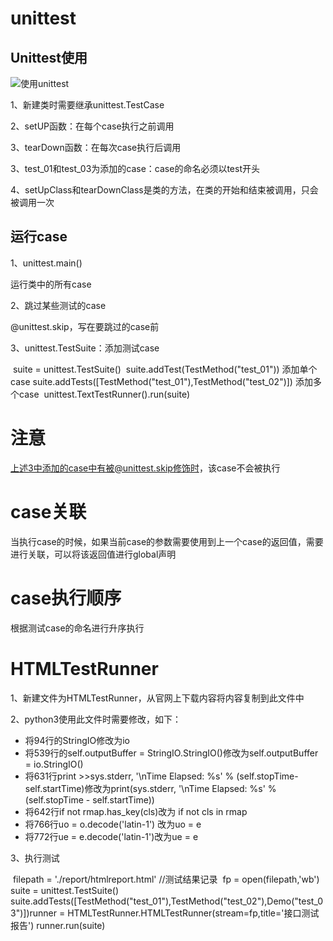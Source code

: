 # unittest

## Unittest使用

![使用unittest](E:\API-Testing\images\使用unittest.png)

1、新建类时需要继承unittest.TestCase

2、setUP函数：在每个case执行之前调用

3、tearDown函数：在每次case执行后调用

3、test_01和test_03为添加的case：case的命名必须以test开头

4、setUpClass和tearDownClass是类的方法，在类的开始和结束被调用，只会被调用一次

## 运行case

1、unittest.main()

运行类中的所有case

2、跳过某些测试的case

@unittest.skip，写在要跳过的case前

3、unittest.TestSuite：添加测试case

​    suite = unittest.TestSuite()
​    suite.addTest(TestMethod("test_01"))      添加单个case
​    suite.addTests([TestMethod("test_01"),TestMethod("test_02")])   添加多个case
​    unittest.TextTestRunner().run(suite)

# 注意

上述3中添加的case中有被@unittest.skip修饰时，该case不会被执行

# case关联

当执行case的时候，如果当前case的参数需要使用到上一个case的返回值，需要进行关联，可以将该返回值进行global声明



# case执行顺序

根据测试case的命名进行升序执行

# HTMLTestRunner

1、新建文件为HTMLTestRunner，从官网上下载内容将内容复制到此文件中

2、python3使用此文件时需要修改，如下：

+ 将94行的StringIO修改为io
+ 将539行的self.outputBuffer = StringIO.StringIO()修改为self.outputBuffer = io.StringIO()
+ 将631行print >>sys.stderr, '\nTime Elapsed: %s' % (self.stopTime-self.startTime)修改为print(sys.stderr, '\nTime Elapsed: %s' % (self.stopTime - self.startTime))
+ 将642行if not rmap.has_key(cls)改为 if not cls in rmap 
+ 将766行uo = o.decode('latin-1') 改为uo = e
+ 将772行ue = e.decode('latin-1')改为ue = e

3、执行测试

​    filepath = './report/htmlreport.html'     //测试结果记录
​    fp = open(filepath,'wb')
​    suite = unittest.TestSuite()
​    suite.addTests([TestMethod("test_01"),TestMethod("test_02"),Demo("test_03")])
​    runner = HTMLTestRunner.HTMLTestRunner(stream=fp,title='接口测试报告')
​    runner.run(suite)